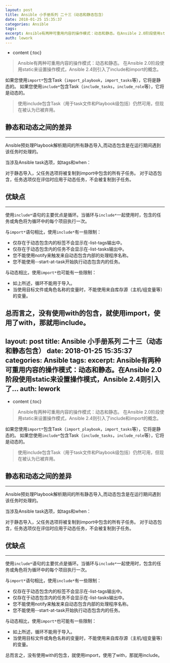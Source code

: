 ```yaml
---
layout: post
title: Ansible 小手册系列 二十三（动态和静态包含）
date: 2018-01-25 15:35:37
categories: Ansible
tags:
excerpt: Ansible有两种可重用内容的操作模式：动态和静态。在Ansible 2.0阶段使用static来设置操作模式，Ansible 2.4则引入了...
auth: lework
---
```

* content
{:toc}

> Ansible有两种可重用内容的操作模式：动态和静态。
在Ansible 2.0阶段使用static来设置操作模式，Ansible 2.4则引入了include和import的概念。

如果您使用`import*`包含Task（`import_playbook`，`import_tasks`等），它将是静态的。 
如果您使用`include*`包含Task（`include_tasks`，`include_role`等），它将是动态的。

> 使用include包含Task（用于task文件和Playbook级包括）仍然可用，但现在被认为已被弃用。

## 静态和动态之间的差异
---

Ansible预处理Playbook解析期间的所有静态导入,而动态包含是在运行期间遇到该任务时处理的。

当涉及Ansible task选项，如tags和when：

对于静态导入，父任务选项将被复制到import中包含的所有子任务。
对于动态包含，任务选项仅在评估时应用于动态任务，不会被复制到子任务。


## 优缺点
---
使用`include*`语句的主要优点是循环。当循环与`include*`一起使用时，包含的任务或角色将为循环中的每个项目执行一次。

与`import*`语句相比，使用`include*`有一些限制：

- 仅存在于动态包含内的标签不会显示在-list-tags输出中。
- 仅存在于动态包含内的任务不会显示在-list-tasks输出中。
- 您不能使用notify来触发来自动态包含内部的处理程序名称。
- 您不能使用--start-at-task开始执行动态包含内的任务。

与动态相比，使用`import*`也可能有一些限制：

- 如上所述，循环不能用于导入。
- 当使用目标文件或角色名称的变量时，不能使用来自库存源（主机/组变量等）的变量。


总而言之，没有使用with的包含，就使用import，使用了with，那就用include。
---
layout: post
title: Ansible 小手册系列 二十三（动态和静态包含）
date: 2018-01-25 15:35:37
categories: Ansible
tags:
excerpt: Ansible有两种可重用内容的操作模式：动态和静态。在Ansible 2.0阶段使用static来设置操作模式，Ansible 2.4则引入了...
auth: lework
---
* content
{:toc}

> Ansible有两种可重用内容的操作模式：动态和静态。
在Ansible 2.0阶段使用static来设置操作模式，Ansible 2.4则引入了include和import的概念。

如果您使用`import*`包含Task（`import_playbook`，`import_tasks`等），它将是静态的。 
如果您使用`include*`包含Task（`include_tasks`，`include_role`等），它将是动态的。

> 使用include包含Task（用于task文件和Playbook级包括）仍然可用，但现在被认为已被弃用。

## 静态和动态之间的差异
---

Ansible预处理Playbook解析期间的所有静态导入,而动态包含是在运行期间遇到该任务时处理的。

当涉及Ansible task选项，如tags和when：

对于静态导入，父任务选项将被复制到import中包含的所有子任务。
对于动态包含，任务选项仅在评估时应用于动态任务，不会被复制到子任务。


## 优缺点
---
使用`include*`语句的主要优点是循环。当循环与`include*`一起使用时，包含的任务或角色将为循环中的每个项目执行一次。

与`import*`语句相比，使用`include*`有一些限制：

- 仅存在于动态包含内的标签不会显示在-list-tags输出中。
- 仅存在于动态包含内的任务不会显示在-list-tasks输出中。
- 您不能使用notify来触发来自动态包含内部的处理程序名称。
- 您不能使用--start-at-task开始执行动态包含内的任务。

与动态相比，使用`import*`也可能有一些限制：

- 如上所述，循环不能用于导入。
- 当使用目标文件或角色名称的变量时，不能使用来自库存源（主机/组变量等）的变量。


总而言之，没有使用with的包含，就使用import，使用了with，那就用include。

